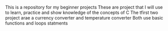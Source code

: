 This is a repository for my beginner projects 
These are project that I will use to  learn, practice and show knowledge of the concepts of C
The tfirst two project arae a currency converter and temperature converter
Both use basic functions and loops statments
